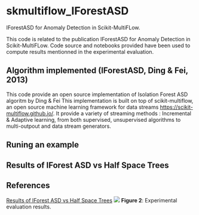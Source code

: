 # skmultiflow_IForestASD
 IForestASD for Anomaly Detection in Scikit-MultiFLow.

This code is related to the publication IForestASD for Anomaly Detection in Scikit-MultiFLow.
Code source and notebooks provided have been used to compute results mentionned in the experimental evaluation.

## Algorithm implemented (IForestASD, Ding & Fei, 2013)
This code provide an open source implementation of Isolation Forest ASD algoritm by Ding & Fei 
This implementation is built on top of scikit-multiflow, an open source machine learning framework for data streams https://scikit-multiflow.github.io/. It provide a variety of streaming methods : Incremental & Adaptive learning, from both supervised, unsupervised algorithms to multi-outpout and data stream generators.


## Runing an example


## Results of IForest ASD vs Half Space Trees


## References

[Results of IForest ASD vs Half Space Trees](https://github.com/Elmecio/OD_Jupyter/blob/master/datasets/synthetic_2D_data/two_dimension_datasets_generation.ipynb)
<img src="https://github.com/MariamBARRY/skmultiflow_IForestASD/blob/master/figures/Results_Experiments_Paper.PNG">
**Figure 2**: Experimental evaluation results.
